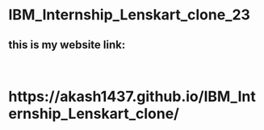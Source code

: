 # IBM_Internship_Lenskart_clone_23
<h2>this is my website link:</h2>
<br>
<h1>https://akash1437.github.io/IBM_Internship_Lenskart_clone/</h1>
